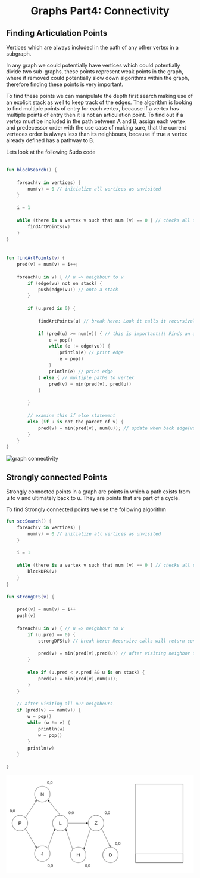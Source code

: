 <div align="center"><h1> Graphs Part4: Connectivity </h1></div>

## Finding Articulation Points

Vertices which are always included in the path of any other vertex in a subgraph.

In any graph we could potentially have vertices which could potentially divide two sub-graphs, these points represent
weak points in the graph, where if removed could potentially slow down algorithms within the graph, therefore finding
these points is very important.

To find these points we can manipulate the depth first search making use of an explicit stack as well to keep track of
the edges. The algorithm is looking to find multiple points of entry for each vertex, because if a vertex has multiple
points of entry then it is not an articulation point. To find out if a vertex must be included in the path between A and
B, assign each vertex and predecessor order with the use case of making sure, that the current verteces order is always
less than its neighbours, because if true a vertex already defined has a pathway to B.

Lets look at the following Sudo code

```kotlin

fun blockSearch() {

    foreach(v in vertices) {
        num(v) = 0 // initialize all vertices as unvisited
    }

    i = 1

    while (there is a vertex v such that num (v) == 0 { // checks all subgraphs
        findArtPoints(v)
    }
}


fun findArtPoints(v) {
    pred(v) = num(v) = i++;

    foreach(u in v) { // u => neighbour to v
        if (edge(vu) not on stack) {
            push(edge(vu)) // onto a stack
        }

        if (u.pred is 0) {

            findArtPoints(u) // break here: Look it calls it recursively

            if (pred(u) >= num(v)) { // this is important!!! Finds an articulation point
                e = pop()
                while (e != edge(vu)) {
                    println(e) // print edge
                    e = pop()
                }
                println(e) // print edge
            } else { // multiple paths to vertex
                pred(v) = min(pred(v), pred(u))
            }

        }

        // examine this if else statement
        else (if u is not the parent of v) {
            pred(v) = min(pred(v), num(u)); // update when back edge(vu) is found
        }
    }
}
```

<img src="images" alt="graph connectivity">

## Strongly connected Points

Strongly connected points in a graph are points in which a path exists from u to v and ultimately back to u. They are
points that are part of a cycle.

To find Strongly connected points we use the following algorithm

```kotlin
fun sccSearch() {
    foreach(v in vertices) {
        num(v) = 0 // initialize all vertices as unvisited
    }

    i = 1

    while (there is a vertex v such that num (v) == 0 { // checks all subgraphs
        blockDFS(v)
    }
}

fun strongDFS(v) {

    pred(v) = num(v) = i++
    push(v)

    foreach(u in v) { // u => neighbour to v
        if (u.pred == 0) {
            strongDFS(u) // break here: Recursive calls will return control here

            pred(v) = min(pred(v),pred(u)) // after visiting neighbor set parent to min of parent and neighbor
        }

        else if (u.pred < v.pred && u is on stack) {
            pred(v) = min(pred(v),num(u));
        }
    }
    
    // after visiting all our neighbours
    if (pred(v) == num(v)) {
        w = pop()
        while (w != v) {
            println(w)
            w = pop()
        }
        println(w)
    }

}
```

<img src="images/graph_connectivity_2.png" alt="graph connectivity">

